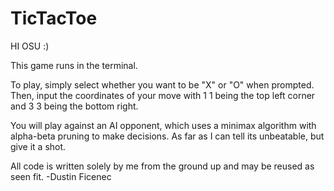 # TicTacToe
HI OSU :)

This game runs in the terminal.

To play, simply select whether you want to be "X" or "O" when prompted. 
Then, input the coordinates of your move with 1 1 being the top left corner and 3 3 being the bottom right.

You will play against an AI opponent, which uses a minimax algorithm with alpha-beta pruning to make decisions.
As far as I can tell its unbeatable, but give it a shot.

All code is written solely by me from the ground up and may be reused as seen fit.
-Dustin Ficenec
